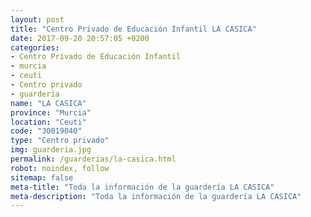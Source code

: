 ```yaml
---
layout: post
title: "Centro Privado de Educación Infantil LA CASICA"
date: 2017-09-20 20:57:05 +0200
categories:
- Centro Privado de Educación Infantil
- murcia
- ceuti
- Centro privado
- guarderia
name: "LA CASICA"
province: "Murcia"
location: "Ceuti"
code: "30019040"
type: "Centro privado"
img: guarderia.jpg
permalink: /guarderias/la-casica.html
robot: noindex, follow
sitemap: false
meta-title: "Toda la información de la guardería LA CASICA"
meta-description: "Toda la información de la guardería LA CASICA"
---
```


